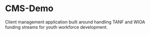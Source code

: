 # CMS-Demo
Client management application built around handling TANF and WIOA funding streams for youth workforce development.
